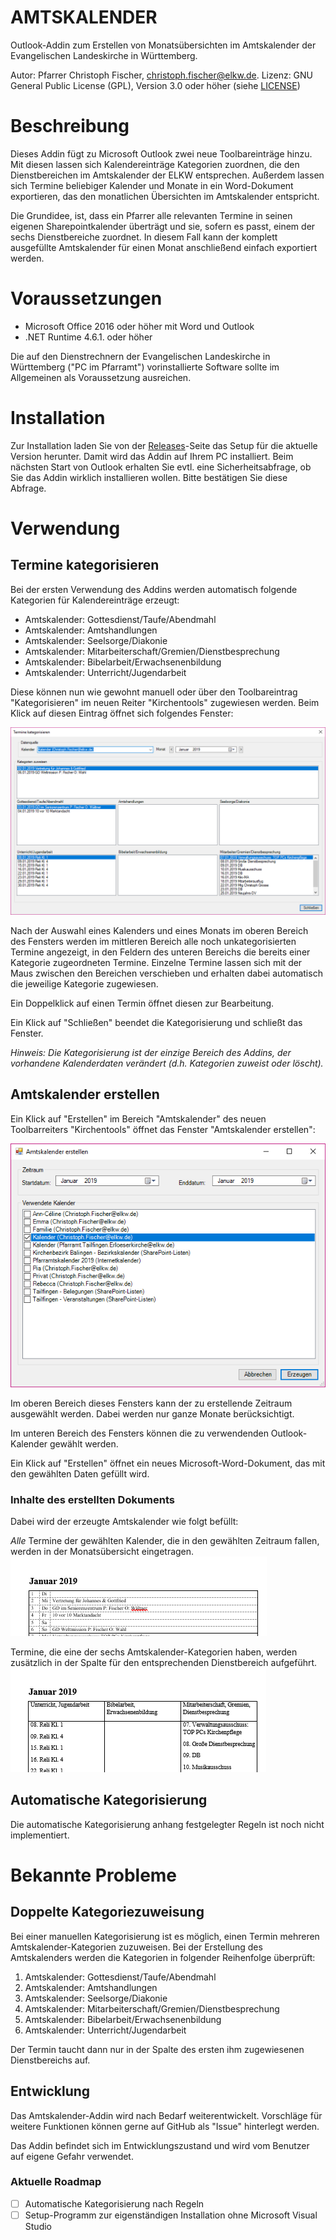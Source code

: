 ﻿AMTSKALENDER
============

Outlook-Addin zum Erstellen von Monatsübersichten im Amtskalender der Evangelischen Landeskirche in Württemberg.

Autor: Pfarrer Christoph Fischer, christoph.fischer@elkw.de.
Lizenz: GNU General Public License (GPL), Version 3.0 oder höher (siehe [LICENSE](LICENSE))

# Beschreibung
Dieses Addin fügt zu Microsoft Outlook zwei neue Toolbareinträge hinzu. Mit diesen lassen sich
Kalendereinträge Kategorien zuordnen, die den Dienstbereichen im Amtskalender der ELKW entsprechen.
Außerdem lassen sich Termine beliebiger Kalender und Monate in ein Word-Dokument exportieren, das den
monatlichen Übersichten im Amtskalender entspricht.

Die Grundidee, ist, dass ein Pfarrer alle relevanten Termine in seinen eigenen Sharepointkalender überträgt
und sie, sofern es passt, einem der sechs Dienstbereiche zuordnet. In diesem Fall kann der komplett
ausgefüllte Amtskalender für einen Monat anschließend einfach exportiert werden.

# Voraussetzungen
- Microsoft Office 2016 oder höher mit Word und Outlook
- .NET Runtime 4.6.1. oder höher

Die auf den Dienstrechnern der Evangelischen Landeskirche in Württemberg ("PC im Pfarramt")
vorinstallierte Software sollte im Allgemeinen als Voraussetzung ausreichen.

# Installation
Zur Installation laden Sie von der [Releases](Releases)-Seite das Setup für die aktuelle Version herunter. Damit wird das
Addin auf Ihrem PC installiert. Beim nächsten Start von Outlook erhalten Sie evtl. eine Sicherheitsabfrage, ob Sie das
Addin wirklich installieren wollen. Bitte bestätigen Sie diese Abfrage.

# Verwendung

## Termine kategorisieren
Bei der ersten Verwendung des Addins werden automatisch folgende
Kategorien für Kalendereinträge erzeugt:

- Amtskalender: Gottesdienst/Taufe/Abendmahl
- Amtskalender: Amtshandlungen
- Amtskalender: Seelsorge/Diakonie
- Amtskalender: Mitarbeiterschaft/Gremien/Dienstbesprechung
- Amtskalender: Bibelarbeit/Erwachsenenbildung
- Amtskalender: Unterricht/Jugendarbeit

Diese können nun wie gewohnt manuell oder über den
Toolbareintrag "Kategorisieren" im neuen Reiter "Kirchentools"
zugewiesen werden. Beim Klick auf diesen Eintrag öffnet sich
folgendes Fenster:

![Dialog "Termine kategorisieren"](docs/images/DlgCategorize.png)

Nach der Auswahl eines Kalenders und eines Monats im oberen Bereich
des Fensters werden im mittleren Bereich alle noch unkategorisierten
Termine angezeigt, in den Feldern des unteren Bereichs die bereits
einer Kategorie zugeordneten Termine. Einzelne Termine lassen sich
mit der Maus zwischen den Bereichen verschieben und erhalten dabei
automatisch die jeweilige Kategorie zugewiesen.

Ein Doppelklick auf einen Termin öffnet diesen zur Bearbeitung.

Ein Klick auf "Schließen" beendet die Kategorisierung und schließt
das Fenster.

*_Hinweis:_ Die Kategorisierung ist der einzige Bereich des Addins, der
vorhandene Kalenderdaten verändert (d.h. Kategorien zuweist oder
löscht).*

## Amtskalender erstellen

Ein Klick auf "Erstellen" im Bereich "Amtskalender" des neuen
Toolbarreiters "Kirchentools" öffnet das Fenster "Amtskalender erstellen":

![Dialog "Amtskalender erstellen"](docs/images/DlgCreateCalendarReport.png)

Im oberen Bereich dieses Fensters kann der zu erstellende
Zeitraum ausgewählt werden. Dabei werden nur ganze Monate berücksichtigt.

Im unteren Bereich des Fensters können die zu verwendenden
Outlook-Kalender gewählt werden.

Ein Klick auf "Erstellen" öffnet ein neues Microsoft-Word-Dokument,
das mit den gewählten Daten gefüllt wird.

### Inhalte des erstellten Dokuments

Dabei wird der erzeugte Amtskalender wie folgt befüllt:

*Alle* Termine der gewählten Kalender, die in den gewählten Zeitraum  fallen, werden in der Monatsübersicht eingetragen. ![Monthly Table](docs/images/MonthlyTable.png)

Termine, die eine der sechs Amtskalender-Kategorien haben, werden zusätzlich in der Spalte für den entsprechenden Dienstbereich aufgeführt.
![Topical Table](docs/images/TopicalTable.png)

## Automatische Kategorisierung
Die automatische Kategorisierung anhang festgelegter Regeln
ist noch nicht implementiert.

# Bekannte Probleme

## Doppelte Kategoriezuweisung
Bei einer manuellen Kategorisierung ist es möglich, einen Termin
mehreren Amtskalender-Kategorien zuzuweisen. Bei der Erstellung des
Amtskalenders werden die Kategorien in folgender Reihenfolge
überprüft:

1. Amtskalender: Gottesdienst/Taufe/Abendmahl
1. Amtskalender: Amtshandlungen
1. Amtskalender: Seelsorge/Diakonie
1. Amtskalender: Mitarbeiterschaft/Gremien/Dienstbesprechung
1. Amtskalender: Bibelarbeit/Erwachsenenbildung
1. Amtskalender: Unterricht/Jugendarbeit


Der Termin taucht dann nur in der Spalte des ersten ihm zugewiesenen
Dienstbereichs auf.

## Entwicklung
Das Amtskalender-Addin wird nach Bedarf weiterentwickelt. Vorschläge
für weitere Funktionen können gerne auf GitHub als "Issue" hinterlegt
werden.

Das Addin befindet sich im Entwicklungszustand und wird vom
Benutzer auf eigene Gefahr verwendet.

### Aktuelle Roadmap
- [ ] Automatische Kategorisierung nach Regeln
- [ ] Setup-Programm zur eigenständigen Installation ohne Microsoft Visual Studio